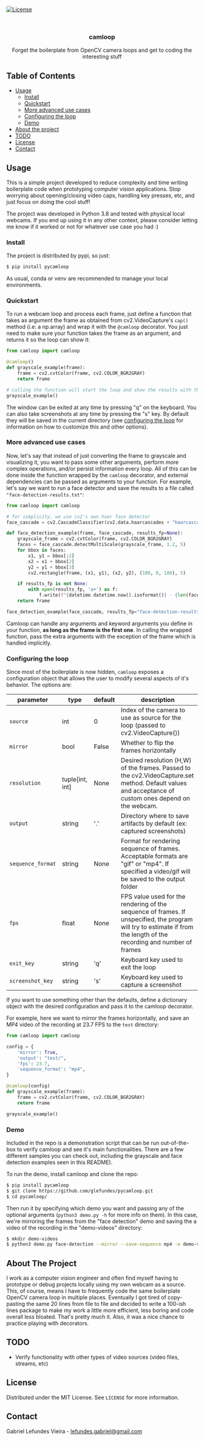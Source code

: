 
[![License](https://img.shields.io/badge/license-MIT-green)](./LICENSE)

<br />
<p align="center">
  <h3 align="center">camloop</h3>

  <p align="center">
Forget the boilerplate from OpenCV camera loops and get to coding the interesting stuff
    <br />

</p>



<!-- TABLE OF CONTENTS -->
## Table of Contents
* [Usage](#usage)
 	* [Install](#install)
	* [Quickstart](#quickstart)
	* [More advanced use cases](#more-advanced-use-cases)
 	* [Configuring the loop](#configuring-the-loop)
 	* [Demo](#demo)
* [About the project](#about-the-project)
* [TODO](#todo)
* [License](#license)
* [Contact](#contact)

<!-- USAGE -->

<!-- USAGE -->
## Usage
This is a simple project developed to reduce complexity and time writing boilerplate code when prototyping computer vision applications. Stop worrying about opening/closing video caps, handling key presses, etc, and just focus on doing the cool stuff!

The project was developed in Python 3.8 and tested with physical local webcams. If you end up using it in any other context, please consider letting me know if it worked or not for whatever use case you had :)

### Install
The project is distributed by pypi, so just:
```bash
$ pip install pycamloop
```
As usual, conda or venv are recommended to manage your local environments.

### Quickstart
To run a webcam loop and process each frame, just define a function that takes as argument the frame as obtained from cv2.VideoCapture's `cap()` method (i.e: a np.array) and wrap it with the `@camloop` decorator.
You just need to make sure your function takes the frame as an argument, and returns it so the loop can show it:
```python
from camloop import camloop

@camloop()
def grayscale_example(frame):
    frame = cv2.cvtColor(frame, cv2.COLOR_BGR2GRAY)
    return frame

# calling the function will start the loop and show the results with the cv2.imshow method
grayscale_example()
```
The window can be exited at any time by pressing "q" on the keyboard. You can also take screenshots at any time by pressing the "s" key. By default they will be saved  in the current directory (see [configuring the loop](#configuring-the-loop) for information on how to customize this and other options).


### More advanced use cases
Now, let's say that instead of just converting the frame to grayscale and visualizing it, you want to pass some other arguments, perform more complex operations, and/or persist information every loop. All of this can be done inside the function wrapped by the `camloop` decorator, and external dependencies can be passed as arguments to your function.
For example, let's say we want to run a face detector and save the results to a file called `"face-detection-results.txt"`:

```python
from camloop import camloop

# for simplicity, we use cv2's own haar face detector
face_cascade = cv2.CascadeClassifier(cv2.data.haarcascades + "haarcascade_frontalface_default.xml")

def face_detection_example(frame, face_cascade, results_fp=None):
    grayscale_frame = cv2.cvtColor(frame, cv2.COLOR_BGR2GRAY)
    faces = face_cascade.detectMultiScale(grayscale_frame, 1.2, 5)
    for bbox in faces:
        x1, y1 = bbox[:2]
        x2 = x1 + bbox[2]
        y2 = y1 + bbox[3]
        cv2.rectangle(frame, (x1, y1), (x2, y2), (180, 0, 180), 5)

    if results_fp is not None:
	    with open(results_fp, 'a+') as f:
	        f.write(f"{datetime.datetime.now().isoformat()} - {len(faces)} face(s) found: {faces}\n")
    return frame

face_detection_example(face_cascade, results_fp="face-detection-results.txt")
```
 Camloop can handle any arguments and keyword arguments you define in your function, **as long as the frame is the first one**. In calling the wrapped function, pass the extra arguments with the exception of the frame which is handled implicitly.

### Configuring the loop
Since  most of the boilerplate is now hidden, `camloop` exposes a configuration object that allows the user to modify several aspects of it's behavior. The options are:

| parameter       | type   | default | description                                                                                                                                                           |
|-----------------|--------|---------|-----------------------------------------------------------------------------------------------------------------------------------------------------------------------|
| `source`          | int    | 0       | Index of the camera to use as source for the loop (passed to cv2.VideoCapture())                                                                                      |
| `mirror`          | bool   | False   | Whether to flip the frames horizontally                                                                                                                               |
| `resolution`          | tuple[int, int]   | None   | Desired resolution (H,W) of the frames. Passed to the cv2.VideoCapture.set method. Default values and acceptance of custom ones depend on the webcam.                                                                                                                   |
| `output`          | string | '.'     | Directory where to save artifacts by default (ex: captured screenshots)                                                                                               |
| `sequence_format` | string | None    | Format for rendering sequence of frames. Acceptable formats are "gif" or "mp4". If specified a video/gif will be saved to the output folder                           |
| `fps`             | float  | None    | FPS value used for the rendering of the sequence of frames. If unspecified, the program will try to estimate if from the length of the recording and number of frames |
| `exit_key`        | string | 'q'     | Keyboard key used to exit the loop                                                                                                                                    |
| `screenshot_key`  | string | 's'     | Keyboard key used to capture a screenshot                                                                                                                             |

If you want to use something other than the defaults, define a dictionary object with the desired configuration and pass it to the camloop decorator.

For example, here we want to mirror the frames horizontally, and save an MP4 video of the recording at 23.7 FPS to the `test` directory:

```python
from camloop import camloop

config = {
    'mirror': True,
    'output': "test/",
    'fps': 23.7,
    'sequence_format': "mp4",
}

@camloop(config)
def grayscale_example(frame):
    frame = cv2.cvtColor(frame, cv2.COLOR_BGR2GRAY)
    return frame

grayscale_example()
```

### Demo
Included in the repo is a demonstration script that can be run out-of-the-box to verify camloop and see it's main functionalities. There are a few different samples you can check out, including the grayscale and face detection examples seen in this README).

To run the demo, install camloop and clone the repo:

```bash
$ pip install pycamloop
$ git clone https://github.com/glefundes/pycamloop.git
$ cd pycamloop/
```
Then run it by specifying which demo you want and passing any of the optional arguments (`python3 demo.py -h` for more info on them). In this case, we're mirroring the frames from the "face detection" demo and saving the a video of the recording in the "demo-videos" directory:

```bash
$ mkdir demo-videos
$ python3 demo.py face-detection --mirror --save-sequence mp4 -o demo-videos/
```

<!-- ABOUT THE PROJECT -->
## About The Project
I work as a computer vision engineer and often find myself having to prototype or debug projects locally using my own webcam as a source. This, of course, means I have to frequently code the same boilerplate OpenCV camera loop in multiple places.
Eventually I got tired of copy-pasting the same 20 lines from file to file and decided to write a 100-ish lines package to make my work a little more efficient, less boring and code overall less bloated. That's pretty much it. Also, it was a nice chance to practice playing with decorators.


<!-- ABOUT THE PROJECT -->
## TODO
- Verify functionality with other types of video sources (video files, streams, etc)

<!-- LICENSE -->
## License
Distributed under the MIT License. See `LICENSE` for more information.

<!-- CONTACT -->
## Contact

Gabriel Lefundes Vieira - lefundes.gabriel@gmail.com
